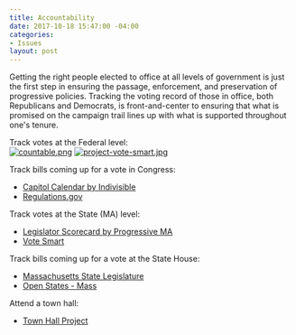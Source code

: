 ```yaml
---
title: Accountability
date: 2017-10-18 15:47:00 -04:00
categories:
- Issues
layout: post
---
```


Getting the right people elected to office at all levels of government is just the first step in ensuring the passage, enforcement, and preservation of progressive policies. Tracking the voting record of those in office, both Republicans and Democrats, is front-and-center to ensuring that what is promised on the campaign trail lines up with what is supported throughout one's tenure. 

Track votes at the Federal level:<BR>
[![countable.png](/uploads/countable.png)](https://www.countable.us/) 
[![project-vote-smart.jpg](/uploads/project-vote-smart.jpg)](https://votesmart.org/)
<BR>

Track bills coming up for a vote in Congress:
* [Capitol Calendar by Indivisible](http://www.indivisible.org/resources/online/capitol-calendar/)
* [Regulations.gov](https://www.regulations.gov/)


Track votes at the State (MA) level:
* [Legislator Scorecard by Progressive MA](https://scorecard.progressivemass.com/all-legislators)
* [Vote Smart](https://votesmart.org/)

Track bills coming up for a vote at the State House:
* [Massachusetts State Legislature](https://malegislature.gov/Bills/)
* [Open States - Mass](https://openstates.org/ma/)

Attend a town hall:
* [Town Hall Project](https://townhallproject.com/)